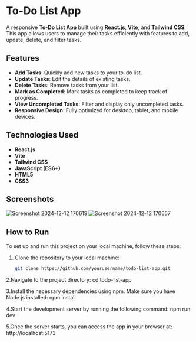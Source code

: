 # To-Do List App

A responsive **To-Do List App** built using **React.js**, **Vite**, and **Tailwind CSS**. This app allows users to manage their tasks efficiently with features to add, update, delete, and filter tasks.

## Features

- **Add Tasks**: Quickly add new tasks to your to-do list.
- **Update Tasks**: Edit the details of existing tasks.
- **Delete Tasks**: Remove tasks from your list.
- **Mark as Completed**: Mark tasks as completed to keep track of progress.
- **View Uncompleted Tasks**: Filter and display only uncompleted tasks.
- **Responsive Design**: Fully optimized for desktop, tablet, and mobile devices.

## Technologies Used

- **React.js**
- **Vite**
- **Tailwind CSS**
- **JavaScript (ES6+)**
- **HTML5**
- **CSS3**



## Screenshots

![Screenshot 2024-12-12 170619](https://github.com/user-attachments/assets/97343d20-7c36-481a-8d7b-719039ccfb04)
![Screenshot 2024-12-12 170657](https://github.com/user-attachments/assets/450ac88d-4962-493a-9f23-0bb202070419)


## How to Run

To set up and run this project on your local machine, follow these steps:

1. Clone the repository to your local machine:
   ```bash
   git clone https://github.com/yourusername/todo-list-app.git
2.Navigate to the project directory:
cd todo-list-app

3.Install the necessary dependencies using npm. Make sure you have Node.js installed:
npm install

4.Start the development server by running the following command:
npm run dev

5.Once the server starts, you can access the app in your browser at:
http://localhost:5173


